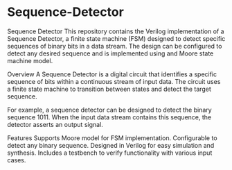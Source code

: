 # Sequence-Detector
Sequence Detector
This repository contains the Verilog implementation of a Sequence Detector, a finite state machine (FSM) designed to detect specific sequences of binary bits in a data stream. The design can be configured to detect any desired sequence and is implemented using  and Moore state machine model.

Overview
A Sequence Detector is a digital circuit that identifies a specific sequence of bits within a continuous stream of input data. The circuit uses a finite state machine to transition between states and detect the target sequence.

For example, a sequence detector can be designed to detect the binary sequence 1011. When the input data stream contains this sequence, the detector asserts an output signal.

Features
Supports  Moore model for FSM implementation.
Configurable to detect any binary sequence.
Designed in Verilog for easy simulation and synthesis.
Includes a testbench to verify functionality with various input cases.

